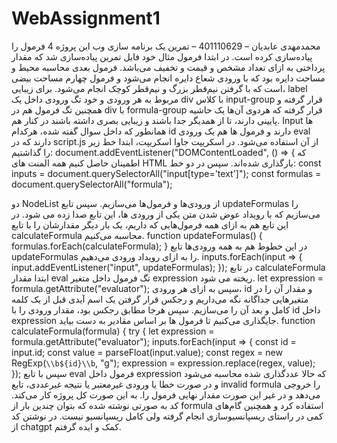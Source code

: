 # WebAssignment1

محمدمهدی عابدیان – 401110629 – تمرین یک برنامه سازی وب
این پروژه 4 فرمول را پیاده‌سازی کرده است. در ابتدا فرمول مثال خود فایل تمرین پیاده‌سازی شد که مقدار پرداختی به ازای تعداد مشخص و قیمت و تخفیف می‌باشد. فرمول بعدی محاسبه محیط و مساحت دایره بود که با ورودی شعاع دایره انجام می‌شود و فرمول چهارم مساحت بیضی است که با گرفتن نیم‌قطر بزرگ و نیم‌قطر کوچک انجام می‌شود.
برای زیبایی، label مربوط به هر ورودی و خود تگ ورودی داخل یک div با کلاس input-group قرار گرفته و همچنین تگ فرمول هم در div با formula-group قرار گرفته که هردوی آن‌ها یک حاشیه پایینی دارند، تا از همدیگر جدا باشند و زیبایی بصری داشته باشند در کنار هم.
Input ها همانطور که داخل سوال گفته شده، هرکدام id دارند و فرمول ها هم یک ورودی eval دارند که در script.js از آن استفاده می‌شود.
در اسکریپت جاوا اسکریپت، ابتدا خط زیر را گذاشتیم:
document.addEventListener("DOMContentLoaded", () => {
که اطمینان حاصل کنیم همه المنت های HTML بارگذاری شده‌اند. سپس در دو خط:
const inputs = document.querySelectorAll("input[type='text']");
const formulas = document.querySelectorAll("formula");

دو NodeList از ورودی‌ها و فرمول‌ها می‌سازیم.
سپس تابع updateFormulas را می‌سازیم که با رویداد عوض شدن متن یکی از ورودی ها، این تابع صدا زده می شود. در این تابع هم به ازای همه فرمول‌هایی که داریم، یک بار دیگر مقدارشان را با تابع calculateFormula محاسبه می‌کنیم.
function updateFormulas() {
    formulas.forEach(calculateFormula);
}
در این خطوط هم به همه ورودی‌ها تابع updateFormulas را به ازای رویداد ورودی می‌دهیم. 
inputs.forEach(input => {
    input.addEventListener("input", updateFormulas);
});
در تابع calculateFormula ابتدا مقدار eval تگ فرمول داخل متغیر expression ریخته می شود.
let expression = formula.getAttribute("evaluator");
سپس به ازای هر ورودی، id و مقدار آن را در متغیرهایی جداگانه نگه می‌داریم و رجکس قرار گرفتن یک اسم آیدی قبل از یک کلمه کامل و بعد آن را می‌سازیم. سپس هرجا مطابق رجکس بود، مقدار ورودی را با id داخل expression جایگذاری می‌کنیم تا فرمول ها بر اساس مقادیر به دست بیاید.
function calculateFormula(formula) {
    try {
        let expression = formula.getAttribute("evaluator");
        inputs.forEach(input => {
            const id = input.id;
            const value = parseFloat(input.value);
            const regex = new RegExp(`\\b${id}\\b`, "g");
            expression = expression.replace(regex, value);
        });
سپس با تابع eval فرمول داخل expression که حالا عددگذاری شده محاسبه می‌شود و در صورت خطا یا ورودی غیرمعتبر یا نتیجه غیرعددی، تابع invalid formula را خروجی می‌دهد و در غیر این صورت مقدار نهایی فرمول را.
به این صورت کل پروژه کار می‌کند.
کد به صورتی نوشته شده که بتوان چندین بار از formula استفاده کرد و همچنین گام‌های کمی در راستای ریسپانسیوسازی انجام گرفته ولی کامل ریسپانسیو نیست.
در نوشتن کد از chatgpt کمک و ایده گرفتم.

